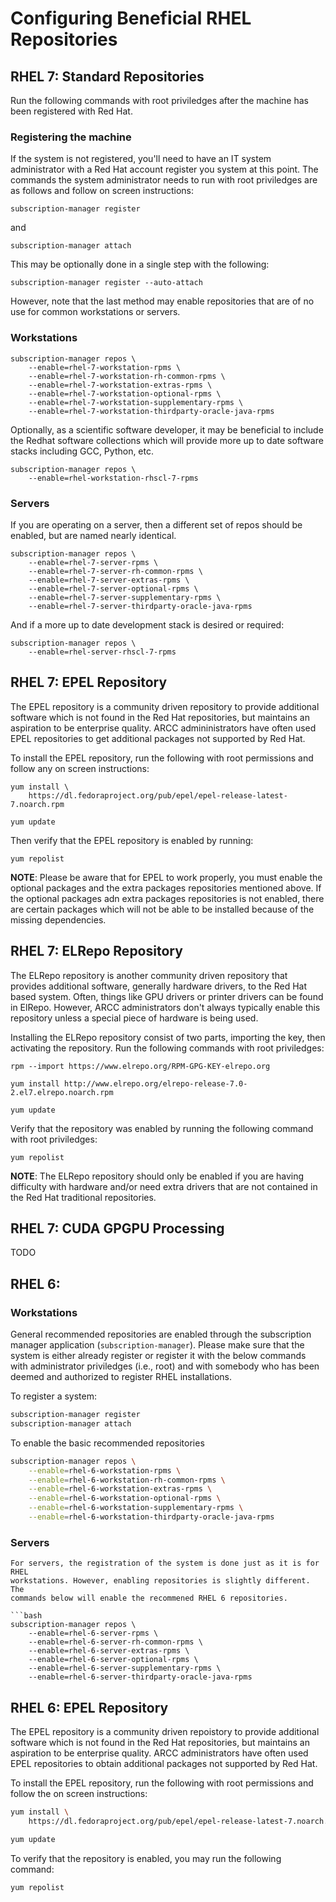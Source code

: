 # Configuring Beneficial RHEL Repositories

## RHEL 7: Standard Repositories
Run the following commands with root priviledges after the machine has 
been registered with Red Hat.

### Registering the machine
If the system is not registered, you'll need to have an IT system administrator
with a Red Hat account register you system at this point. The commands the 
system administrator needs to run with root priviledges are as follows and 
follow on screen instructions:

```
subscription-manager register
```

and

```
subscription-manager attach
```

This may be optionally done in a single step with the following:

```
subscription-manager register --auto-attach
```

However, note that the last method may enable repositories that are of no use
for common workstations or servers. 

### Workstations

```
subscription-manager repos \
    --enable=rhel-7-workstation-rpms \
    --enable=rhel-7-workstation-rh-common-rpms \
    --enable=rhel-7-workstation-extras-rpms \
    --enable=rhel-7-workstation-optional-rpms \
    --enable=rhel-7-workstation-supplementary-rpms \
    --enable=rhel-7-workstation-thirdparty-oracle-java-rpms
```

Optionally, as a scientific software developer, it may be beneficial to
include the Redhat software collections which will provide more up to date
software stacks including GCC, Python, etc.

```
subscription-manager repos \
    --enable=rhel-workstation-rhscl-7-rpms
```

### Servers
If you are operating on a server, then a different set of repos should be
enabled, but are named nearly identical.

```
subscription-manager repos \
    --enable=rhel-7-server-rpms \
    --enable=rhel-7-server-rh-common-rpms \
    --enable=rhel-7-server-extras-rpms \
    --enable=rhel-7-server-optional-rpms \
    --enable=rhel-7-server-supplementary-rpms \
    --enable=rhel-7-server-thirdparty-oracle-java-rpms
```

And if a more up to date development stack is desired or required:

```
subscription-manager repos \
    --enable=rhel-server-rhscl-7-rpms
```

## RHEL 7: EPEL Repository
The EPEL repository is a community driven repository to provide additional
software which is not found in the Red Hat repositories, but maintains an
aspiration to be enterprise quality. ARCC admininistrators have often used
EPEL repositories to get additional packages not supported by Red Hat.

To install the EPEL repository, run the following with root permissions and
follow any on screen instructions:

```
yum install \
    https://dl.fedoraproject.org/pub/epel/epel-release-latest-7.noarch.rpm

yum update
```

Then verify that the EPEL repository is enabled by running:

```
yum repolist
```

**NOTE**: Please be aware that for EPEL to work properly, you must enable the
optional packages and the extra packages repositories mentioned  above. If the 
optional packages adn extra packages repositories is not enabled, there are 
certain packages which will not be able to be installed because of the missing
dependencies.

## RHEL 7: ELRepo Repository
The ELRepo repository is another community driven repository that provides
additional software, generally hardware drivers, to the Red Hat based system.
Often, things like GPU drivers or printer drivers can be found in ElRepo.
However, ARCC administrators don't always typically enable this repository
unless a special piece of hardware is being used. 

Installing the ELRepo repository consist of two parts, importing the key, then
activating the repository. Run the following commands with root priviledges:

```
rpm --import https://www.elrepo.org/RPM-GPG-KEY-elrepo.org

yum install http://www.elrepo.org/elrepo-release-7.0-2.el7.elrepo.noarch.rpm

yum update
```

Verify that the repository was enabled by running the following command with
root priviledges:

```
yum repolist
```

**NOTE**: The ELRepo repository should only be enabled if you are having 
difficulty with hardware and/or need extra drivers that are not contained
in the Red Hat traditional repositories.


## RHEL 7: CUDA GPGPU Processing

TODO

## RHEL 6:

### Workstations
General recommended repositories are enabled through the subscription manager
application (``subscription-manager``). Please make sure that the system is
either already register or register it with the below commands with 
administrator priviledges (i.e., root) and with somebody who has been deemed
and authorized to register RHEL installations.

To register a system:

```bash
subscription-manager register
subscription-manager attach
```

To enable the basic recommended repositories

```bash
subscription-manager repos \
    --enable=rhel-6-workstation-rpms \
    --enable=rhel-6-workstation-rh-common-rpms \
    --enable=rhel-6-workstation-extras-rpms \
    --enable=rhel-6-workstation-optional-rpms \
    --enable=rhel-6-workstation-supplementary-rpms \
    --enable=rhel-6-workstation-thirdparty-oracle-java-rpms
```

### Servers
```
For servers, the registration of the system is done just as it is for RHEL
workstations. However, enabling repositories is slightly different. The
commands below will enable the recommened RHEL 6 repositories.

```bash
subscription-manager repos \
    --enable=rhel-6-server-rpms \
    --enable=rhel-6-server-rh-common-rpms \
    --enable=rhel-6-server-extras-rpms \
    --enable=rhel-6-server-optional-rpms \
    --enable=rhel-6-server-supplementary-rpms \
    --enable=rhel-6-server-thirdparty-oracle-java-rpms
```
## RHEL 6: EPEL Repository
The EPEL repository is a community driven repoistory to provide additional
software which is not found in the Red Hat repositories, but maintains an 
aspiration to be enterprise quality. ARCC administrators have often used EPEL
repositories to obtain additional packages not supported by Red Hat.

To install the EPEL repository, run the following with root permissions and
follow the on screen instructions:

```bash
yum install \
    https://dl.fedoraproject.org/pub/epel/epel-release-latest-7.noarch.rpm

yum update
```

To verify that the repository is enabled, you may run the following command:

```
yum repolist
```
